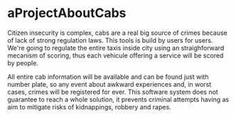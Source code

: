# aProjectAboutCabs

Citizen insecurity is complex, cabs are a real big source of crimes because of lack of strong regulation laws. This tools is build by users for users. We're going to regulate the entire taxis inside city using an straighforward mecanism of scoring, thus each vehicule offering a service will be scored by people.

All entire cab information will be available and can be found just with number plate, so any event about awkward experiences and, in worst cases, crimes will be registered for ever. This software system does not guarantee to reach a whole solution, it prevents criminal attempts having as aim to mitigate risks of kidnappings, robbery and rapes.
